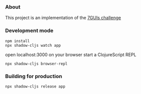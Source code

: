 ### About

This project is an implementation of the [7GUIs challenge](https://eugenkiss.github.io/7guis/tasks/)
### Development mode
```
npm install
npx shadow-cljs watch app
```
open localhost:3000 on your browser
start a ClojureScript REPL

```
npx shadow-cljs browser-repl
```

### Building for production

```
npx shadow-cljs release app
```
